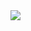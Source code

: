 <img src="https://capsule-render.vercel.app/api?type=cylinder&color=auto&height=300&section=header&text=Hi%20there&fontSize=90" />
